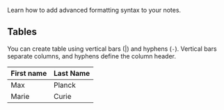 Learn how to add advanced formatting syntax to your notes. 

## Tables

You can create table using vertical bars (|) and hyphens (`-`). Vertical bars separate columns, and hyphens define the column header. 

| First name | Last Name |
| ---------- | --------- |
| Max        | Planck    |
| Marie      | Curie     |
